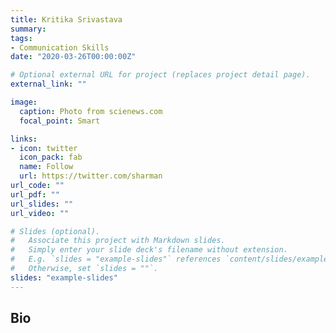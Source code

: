 ```yaml
---
title: Kritika Srivastava
summary:
tags:
- Communication Skills
date: "2020-03-26T00:00:00Z"

# Optional external URL for project (replaces project detail page).
external_link: ""

image:
  caption: Photo from scienews.com
  focal_point: Smart

links:
- icon: twitter
  icon_pack: fab
  name: Follow
  url: https://twitter.com/sharman
url_code: ""
url_pdf: ""
url_slides: ""
url_video: ""

# Slides (optional).
#   Associate this project with Markdown slides.
#   Simply enter your slide deck's filename without extension.
#   E.g. `slides = "example-slides"` references `content/slides/example-slides.md`.
#   Otherwise, set `slides = ""`.
slides: "example-slides"
---
```


## Bio
